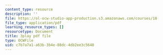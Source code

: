 ```yaml
---
content_type: resource
description: ''
file: https://ol-ocw-studio-app-production.s3.amazonaws.com/courses/18-03sc-differential-equations-fall-2011/c7b7a7a1a63b3b4e88dc4db2ee3c5640_rZ3-nFV6l8w.pdf
file_type: application/pdf
learning_resource_types: []
resourcetype: Document
title: 3play pdf file
type: OCWFile
uid: c7b7a7a1-a63b-3b4e-88dc-4db2ee3c5640
---
```

